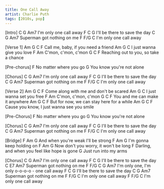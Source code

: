 ```yaml
---
title: One Call Away
artist: Charlie Puth
tags: [2010s, pop]
---
```


[Intro]
         C   G      Am7
I'm only one call away
                 F    C    G
I'll be there to save the day
             C  G        Am7
Superman got nothing on me
         F   F/G    C
I'm only one call away
 
[Verse 1]
Am           G            C      F
   Call me, baby, if you need a friend
Am         G              C
   I just wanna give you love
  F             Am
C'mon, c'mon, c'mon
         G              C       F
Reaching out to you, so take a chance
 
[Pre-chorus]
   F
No matter where you go
    G
You know you're not alone
 
[Chorus]
         C   G      Am7
I'm only one call away
                 F    C    G
I'll be there to save the day
             C  G        Am7
Superman got nothing on me
         F   F/G    C
I'm only one call away
 
[Verse 2]
Am        G                C        F
   Come along with me and don't be scared
Am         G             C
   I just wanna set you free
  F             Am
C'mon, c'mon, c'mon
        G               C   F
You and me can make it anywhere
        Am           G               C     F
But for now, we can stay here for a while
          Am            G             C     F
Cause you know, I just wanna see you smile
 
[Pre-Chorus]
   F
No matter where you go
    G
You know you're not alone
 
[Chorus]
         C   G      Am7
I'm only one call away
                 F    C    G
I'll be there to save the day
             C  G        Am7
Superman got nothing on me
         F   F/G    C
I'm only one call away
 
[Bridge]
                F    Am        G
And when you're weak I'll be strong
          F    Am       G
I'm gonna keep holding on
              F         Am        G
Now don't you worry, it won't be long
                      F
Darling, and when you feel like hope is gone
     G
Just run into my arms
 
[Chorus]
         C   G      Am7
I'm only one call away
                 F    C    G
I'll be there to save the day
             C  E7      Am7
Superman got nothing on me
         F                   F/G C   G      Am7
I'm only one, I'm only o-o-o-o - one call away
                 F    C    G
I'll be there to save the day
             C  G        Am7
Superman got nothing on me
         F   F/G    C
I'm only one call away
         F   F/G      C
I'm only one call away
 
